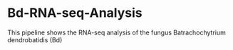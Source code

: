 # Bd-RNA-seq-Analysis
This pipeline shows the RNA-seq analysis of the fungus Batrachochytrium dendrobatidis (Bd)
